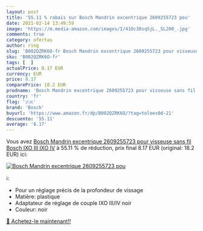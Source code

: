 ```yaml
---
layout: post
title: '55.11 % rabais sur Bosch Mandrin excentrique 2609255723 pou'
date: 2021-02-14 13:49:59
image: 'https://m.media-amazon.com/images/I/41Oc30sqSjL._SL200_.jpg'
comments: true
category: ofertas
author: ring
slug: 'B002QZRK6O-fr Bosch Mandrin excentrique 2609255723 pour visseuse sans...'
sku: 'B002QZRK6O-fr'
tags: [  ]
actualPrice: 8.17 EUR
currency: EUR
price: 8.17
comparePrice: 18.2 EUR
prodname: 'Bosch Mandrin excentrique 2609255723 pour visseuse sans fil Bosch IXO III  IXO IV'
country: 'fr'
flag: '🇫🇷'
brand: 'Bosch'
buyurl: 'https://www.amazon.fr/dp/B002QZRK6O/?tag=tolees0d-21'
descuento: '55.11'
average: '8.17'
---
```


Vous avez [Bosch Mandrin excentrique 2609255723 pour visseuse sans fil Bosch IXO III  IXO IV](https://www.amazon.fr/dp/B002QZRK6O/?tag=tolees0d-21)  à  55.11 % de réduction, prix final  8.17 EUR (original: 18.2 EUR) ici:

[![Bosch Mandrin excentrique 2609255723 pou](https://m.media-amazon.com/images/I/41Oc30sqSjL._SL200_.jpg)](https://www.amazon.fr/dp/B002QZRK6O/?tag=tolees0d-21)

ℹ️:

- Pour un réglage précis de la profondeur de vissage
- Matière: plastique
- Adaptateur de réglage de couple IXO III/IV noir
- Couleur: noir

[🛒 Achetez-le maintenant!!](https://www.amazon.fr/dp/B002QZRK6O/?tag=tolees0d-21)
